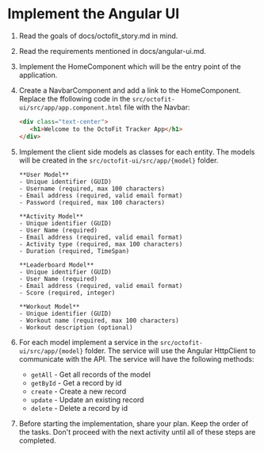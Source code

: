 # Implement the Angular UI

1. Read the goals of docs/octofit_story.md in mind.

2. Read the requirements mentioned in docs/angular-ui.md.

3. Implement the HomeComponent which will be the entry point of the application.

4. Create a NavbarComponent and add a link to the HomeComponent. Replace the ffollowing code in the `src/octofit-ui/src/app/app.component.html` file with the Navbar:

   ```html
   <div class="text-center">
      <h1>Welcome to the OctoFit Tracker App</h1>
   </div>
   ```

5. Implement the client side models as classes for each entity. The models will be created in the `src/octofit-ui/src/app/{model}` folder.

   ```models
   **User Model**
   - Unique identifier (GUID)
   - Username (required, max 100 characters)
   - Email address (required, valid email format)
   - Password (required, max 100 characters)

   **Activity Model**
   - Unique identifier (GUID)
   - User Name (required)
   - Email address (required, valid email format)
   - Activity type (required, max 100 characters)
   - Duration (required, TimeSpan)

   **Leaderboard Model**
   - Unique identifier (GUID)
   - User Name (required)
   - Email address (required, valid email format)
   - Score (required, integer)

   **Workout Model**
   - Unique identifier (GUID)
   - Workout name (required, max 100 characters)
   - Workout description (optional)
   ```

6. For each model implement a service in the `src/octofit-ui/src/app/{model}` folder. The service will use the Angular HttpClient to communicate with the API. The service will have the following methods:

   - `getAll` - Get all records of the model
   - `getById` - Get a record by id
   - `create` - Create a new record
   - `update` - Update an existing record
   - `delete` - Delete a record by id

7. Before starting the implementation, share your plan. Keep the order of the tasks. Don't proceed with the next activity until all of these steps are completed.
